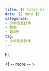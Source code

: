 ```yaml
---
title: {{ title }}
date: {{ date }}
categories:
- 小学信息技术
- 教案
- 第4册
tag: 
- 小学信息技术
---
```


hi.

<! --  more  -- >